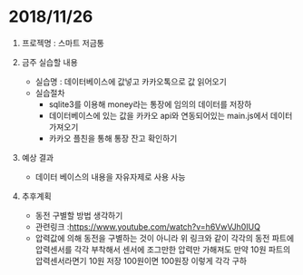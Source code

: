 # 2018/11/26
1. 프로젝명 : 스마트 저금통
2. 금주 실습할 내용
	* 실습명 : 데이터베이스에 값넣고 카카오톡으로 값 읽어오기
	* 실습절차
		* sqlite3를 이용해 money라는 통장에 임의의 데이터를 저장하
		* 데이터베이스에 있는 값을 카카오 api와 연동되어있는 main.js에서 데이터 가져오기 
		* 카카오 플친을 통해 통장 잔고 확인하기

3. 예상 결과
	* 데이터 베이스의 내용을 자유자제로 사용 사능

4. 추후계획
	* 동전 구별할 방법 생각하기
	* 관련링크 :https://www.youtube.com/watch?v=h6VwVJh0IUQ
	* 압력값에 의해 동전을 구별하는 것이 아니라  위 링크와 같이 각각의 동전 파트에 압력센서를 각각 부착해서 센서에 조그만한 압력만 가해져도 만약 10원 파트의 압력센서라면기 10원 저장 100원이면 100원장 이렇게 각각 구하